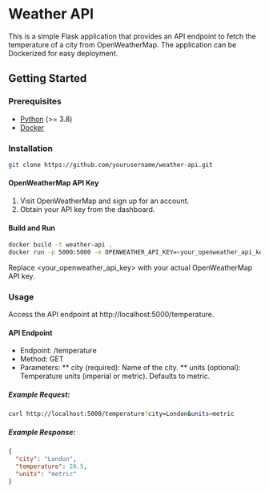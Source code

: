 # Weather API

This is a simple Flask application that provides an API endpoint to fetch the temperature of a city from OpenWeatherMap. The application can be Dockerized for easy deployment.

## Getting Started

### Prerequisites

- [Python](https://www.python.org/) (>= 3.8)
- [Docker](https://www.docker.com/)

### Installation

```bash
git clone https://github.com/yourusername/weather-api.git
```

#### OpenWeatherMap API Key
1. Visit OpenWeatherMap and sign up for an account.
2. Obtain your API key from the dashboard.

#### Build and Run
```bash
docker build -t weather-api .
docker run -p 5000:5000 -e OPENWEATHER_API_KEY=<your_openweather_api_key> weather-api
```
Replace <your_openweather_api_key> with your actual OpenWeatherMap API key.


### Usage
Access the API endpoint at http://localhost:5000/temperature.

#### API Endpoint
* Endpoint: /temperature
* Method: GET
* Parameters:
** city (required): Name of the city.
** units (optional): Temperature units (imperial or metric). Defaults to metric.
##### Example Request:
```bash
curl http://localhost:5000/temperature?city=London&units=metric
```
##### Example Response:
```json
{
  "city": "London",
  "temperature": 20.5,
  "units": "metric"
}
```
